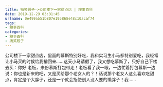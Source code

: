 ```yaml
---
title: 搞笑段子->公司楼下一家甜点店 | 糗事百科
date: 2019-12-29 03:31:45
urlname: 0e499ab51b807e195868e48c10acaf74
tags: 
- 糗事百科
categories:
- 糗事百科
- 搞笑段子
---
```

公司楼下一家甜点店，里面的慕斯特别好吃，我和实习生小马都特别爱吃，我经常让小马买的时候给我捎回来……这天小马请假了，我又想吃慕斯了，只好自己下楼去买：你好 老板，来份慕斯打包带走！老板看了我一眼，一边忙着打包慕斯一边说：你也是新来的吧，又是买给那个老女人的？！话说那个老女人这么喜欢吃甜点，肯定是个大胖子，还是一个就会指使别人没人要的懒胖子！我……


